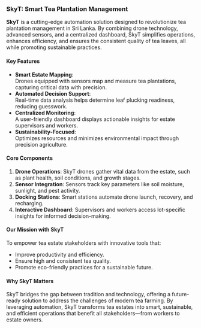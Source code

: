 ### **SkyT: Smart Tea Plantation Management**

**SkyT** is a cutting-edge automation solution designed to revolutionize tea plantation management in Sri Lanka. By combining drone technology, advanced sensors, and a centralized dashboard, SkyT simplifies operations, enhances efficiency, and ensures the consistent quality of tea leaves, all while promoting sustainable practices.

#### **Key Features**
- **Smart Estate Mapping**:  
  Drones equipped with sensors map and measure tea plantations, capturing critical data with precision.  
- **Automated Decision Support**:  
  Real-time data analysis helps determine leaf plucking readiness, reducing guesswork.  
- **Centralized Monitoring**:  
  A user-friendly dashboard displays actionable insights for estate supervisors and workers.  
- **Sustainability-Focused**:  
  Optimizes resources and minimizes environmental impact through precision agriculture.

#### **Core Components**
1. **Drone Operations**: SkyT drones gather vital data from the estate, such as plant health, soil conditions, and growth stages.  
2. **Sensor Integration**: Sensors track key parameters like soil moisture, sunlight, and pest activity.  
3. **Docking Stations**: Smart stations automate drone launch, recovery, and recharging.  
4. **Interactive Dashboard**: Supervisors and workers access lot-specific insights for informed decision-making.  

#### **Our Mission with SkyT**  
To empower tea estate stakeholders with innovative tools that:  
- Improve productivity and efficiency.  
- Ensure high and consistent tea quality.  
- Promote eco-friendly practices for a sustainable future.  

#### **Why SkyT Matters**  
SkyT bridges the gap between tradition and technology, offering a future-ready solution to address the challenges of modern tea farming. By leveraging automation, SkyT transforms tea estates into smart, sustainable, and efficient operations that benefit all stakeholders—from workers to estate owners.  

